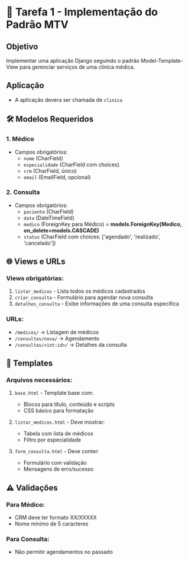 # 📌 Tarefa 1 - Implementação do Padrão MTV

## Objetivo
Implementar uma aplicação Django seguindo o padrão Model-Template-View para gerenciar serviços de uma clínica médica.

## Aplicação
- A aplicação devera ser chamada de `clinica`

## 🛠 Modelos Requeridos

### 1. Médico
- Campos obrigatórios:
  - `nome` (CharField)
  - `especialidade` (CharField com choices)
  - `crm` (CharField, único)
  - `email` (EmailField, opcional)

### 2. Consulta
- Campos obrigatórios:
  - `paciente` (CharField)
  - `data` (DateTimeField)
  - `medico` (ForeignKey para Médico) = **models.ForeignKey(Medico, on_delete=models.CASCADE)**
  - `status` (CharField com choices: ['agendado', 'realizado', 'cancelado'])

## 🌐 Views e URLs

### Views obrigatórias:
1. `listar_medicos` - Lista todos os médicos cadastrados
2. `criar_consulta` - Formulário para agendar nova consulta
3. `detalhes_consulta` - Exibe informações de uma consulta específica

### URLs:
- `/medicos/` → Listagem de médicos
- `/consultas/nova/` → Agendamento
- `/consultas/<int:id>/` → Detalhes da consulta

## 🎨 Templates

### Arquivos necessários:
1. `base.html` - Template base com:
   - Blocos para título, conteúdo e scripts
   - CSS básico para formatação

2. `listar_medicos.html` - Deve mostrar:
   - Tabela com lista de médicos
   - Filtro por especialidade

3. `form_consulta.html` - Deve conter:
   - Formulário com validação
   - Mensagens de erro/sucesso

## ⚠️ Validações

### Para Médico:
- CRM deve ter formato XX/XXXXX
- Nome mínimo de 5 caracteres

### Para Consulta:
- Não permitir agendamentos no passado
